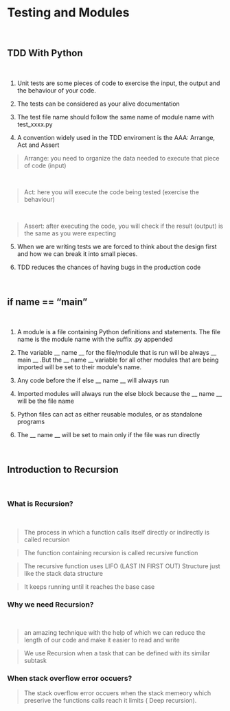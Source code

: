 # Testing and Modules


<br>

## TDD With Python 

<br>


<p> 

1. Unit tests are some pieces of code to exercise the input, the output and the behaviour of your code. <br>

2. The tests can be considered as your alive documentation <br>

3. The test file name should follow the same name of module name with test_xxxx.py <br>

4. A convention widely used in the TDD enviroment is the AAA: Arrange, Act and Assert <br>

>  Arrange: you need to organize the data needed to execute that piece of code (input) 

<br>

> Act: here you will execute the code being tested (exercise the behaviour) 

<br>

> Assert: after executing the code, you will check if the result (output) is the same as you were expecting <br>


5. When we are writing tests we are forced to think about the design first and how we can break it into small pieces. <br>


6. TDD reduces the chances of having bugs in the production code <br>

</p>

<br>


##  if __name__ == “__main__”

<br>


<p> 

1. A module is a file containing Python definitions and statements. The file name is the module name with the suffix .py appended <br>

2. The variable __ name __ for the file/module that is run will be always __ main __  .But the __ name __ variable for all other modules that are being imported will be set to their module's name. <br>


3. Any code before the if else __ name __ will always run <br>

4. Imported modules will always run the else block because the __ name __ will be the file name  <br >

5. Python files can act as either reusable modules, or as standalone programs <br>


6. The __ name __ will be set to main only if the file was run directly <br>


</p>

<br>

##  Introduction to Recursion

<br>

### What is Recursion? 

<br>

> The process in which a function calls itself directly or indirectly is called recursion <br>

> The function containing recursion is called recursive function <br>

> The recursive function uses LIFO (LAST IN FIRST OUT) Structure just like the stack data structure <br>

> It keeps running until it reaches the base case <br>

### Why we need Recursion?


<br>

> an amazing technique with the help of which we can reduce the length of our code and make it easier to read and write  <br>


> We use Recursion when a task that can be defined with its similar subtask <br>


### When stack overflow error occuers? 

> The stack overflow error occuers when the stack memeory which preserive the functions calls reach it limits ( Deep recursion).








<br>

